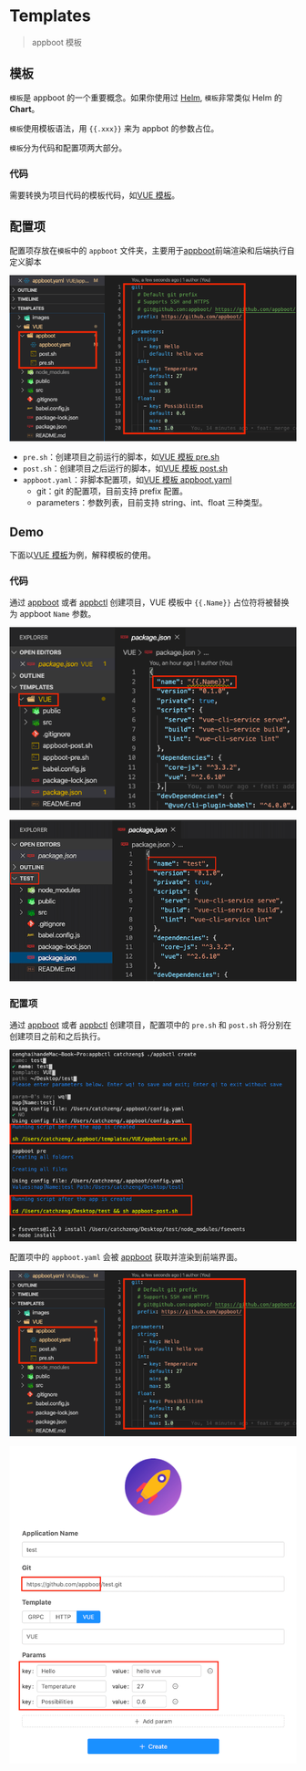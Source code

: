 # Templates

> appboot 模板

## 模板

`模板`是 appboot 的一个重要概念。如果你使用过 [Helm](https://helm.sh/docs/intro/), `模板`非常类似 Helm 的 **Chart**。

`模板`使用模板语法，用 `{{.xxx}}` 来为 appbot 的参数占位。

`模板`分为代码和配置项两大部分。

### 代码

需要转换为项目代码的模板代码，如[VUE 模板](./VUE)。

## 配置项

配置项存放在`模板`中的 `appboot` 文件夹，主要用于[appboot](https://github.com/appboot/appboot)前端渲染和后端执行自定义脚本

![appboot](./VUE/appboot/images/config.png)

- `pre.sh`：创建项目之前运行的脚本，如[VUE 模板 pre.sh](./VUE/appboot/pre.sh)
- `post.sh`：创建项目之后运行的脚本，如[VUE 模板 post.sh](./VUE/appboot/post.sh)
- `appboot.yaml`：非脚本配置项，如[VUE 模板 appboot.yaml](./VUE/appboot/appboot.yaml)
  - git：git 的配置项，目前支持 prefix 配置。
  - parameters：参数列表，目前支持 string、int、float 三种类型。

## Demo

下面以[VUE 模板](./VUE)为例，解释模板的使用。

### 代码

通过 [appboot](https://github.com/appboot/appboot) 或者 [appbctl](https://github.com/appboot/appbctl) 创建项目，VUE 模板中 `{{.Name}}` 占位符将被替换为 appboot `Name` 参数。

![appboot](./VUE/appboot/images/vue-template.png)

![appboot](./VUE/appboot/images/vue-test.png)

### 配置项

通过 [appboot](https://github.com/appboot/appboot) 或者 [appbctl](https://github.com/appboot/appbctl) 创建项目，配置项中的 `pre.sh` 和 `post.sh` 将分别在创建项目之前和之后执行。

![appboot](./VUE/appboot/images/vue-scripts.png)

配置项中的 `appboot.yaml` 会被 [appboot](https://github.com/appboot/appboot) 获取并渲染到前端界面。

![appboot](./VUE/appboot/images/config.png)

![appboot](./VUE/appboot/images/appboot.png)